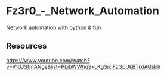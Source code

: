 # Fz3r0_-_Network_Automation
Network automation with python &amp; fun

## Resources

https://www.youtube.com/watch?v=V1dJSfmANgs&list=PLibWWhq9kLKgSixlFzGpUkBTixlAQsblr
